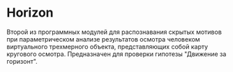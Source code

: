 # Horizon
Второй из программных модулей для распознавания скрытых мотивов при параметрическом анализе результатов осмотра человеком виртуального трехмерного объекта, представляющих собой карту кругового осмотра. Предназначен для проверки гипотезы "Движение за горизонт".
